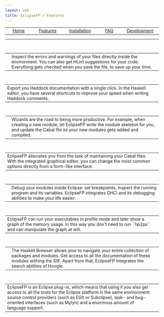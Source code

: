 ```yaml
---
layout: web
title: EclipseFP > Features
---
```


<!-- The list of elements -->
<center>
<table id="tableofcontents">
  <tr>
    <td width="160px" align="center" class="toc"><a href="index.html">Home</a></td>
    <td width="160px" align="center" class="toc selected"><a href="features.html">Features</a></td>
    <td width="160px" align="center" class="toc"><a href="install.html">Installation</a></td>
    <td width="160px" align="center" class="toc"><a href="faq.html">FAQ</a></td>
    <td width="160px" align="center" class="toc"><a href="dev.html">Development</a></td>
  </tr>
</table>
</center>
<hr />
<br />
<!-- Until here the list -->

<table>
<tr>
<td><img src="images/warnings.png" /></td>
<td valign="center" width="100%">Inspect the errors and warnings of your files directly inside the environment. You can also get HLint suggestions for your code. Everything gets checked when you save the file, to save up your time.</td>
</tr>
</table>
<br />

<table>
<tr>
<td valign="center" width="100%">Export you Haddock documentation with a single click. In the Haskell editor, you have several shortcuts to improve
your speed when writing Haddock comments.</td>
<td><img src="images/haddock.png" /></td>
</tr>
</table>
<br />

<table>
<tr>
<td><img src="images/wizards.png" /></td>
<td valign="center" width="100%">Wizards are the road to being more productive. For example, when creating a new module, let EclipseFP write the module
skeleton for you, and update the Cabal file so your new modules gets added and compiled.</td>
</tr>
</table>
<br />

<table>
<tr>
<td valign="center" width="100%">EclipseFP alleviates you from the task of maintaining your Cabal files. With the integrated graphical editor,
you can change the most common options directly from a form-like interface.</td>
<td><img src="images/cabal.png" /></td>
</tr>
</table>
<br />

<table>
<tr>
<td><img src="images/debug.png" /></td>
<td valign="center" width="100%">Debug your modules inside Eclipse: set breakpoints, inspect the running program and its variables. EclipseFP
integrates GHCi and its debugging abilities to make your life easier.</td>
</tr>
</table>
<br />

<table>
<tr>
<td valign="center" width="100%">EclipseFP can run your executables in profile mode and later show a graph of the memory usage. In this way
you don't need to run ``hp2ps`` and can manipulate the graph at will.</td>
<td><img src="images/profile.png" /></td>
</tr>
</table>
<br />

<table>
<tr>
<td><img src="images/hoogle.png" /></td>
<td valign="center" width="100%">The Haskell Browser allows your to navigate your entire collection of packages and modules. Get access to all
the documentation of these modules withing the IDE. Apart from that, EclipseFP integrates the search abilities of Hoogle.</td>
</tr>
</table>
<br />

<table>
<tr>
<td valign="center" width="100%">EclipseFP is an Eclipse plug-in, which means that using it you also get access to all the tools for the
Eclipse platform in the same environment: source control providers (such as EGit or Subclipse), task- and bug-oriented interfaces (such as Mylyn)
and a enormous amount of language support.</td>
<td></td>
</tr>
</table>
